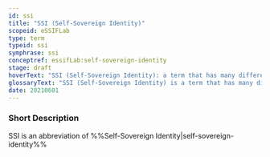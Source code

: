 ```yaml
---
id: ssi
title: "SSI (Self-Sovereign Identity)"
scopeid: eSSIFLab
type: term
typeid: ssi
symphrase: ssi
conceptref: essifLab:self-sovereign-identity
stage: draft
hoverText: "SSI (Self-Sovereign Identity): a term that has many different interpretations, and that we use to refer to concepts/ideas, architectures, processes and technologies that aim to support (autonomous) Parties as they negotiate and execute electronic Transactions with one another."
glossaryText: "SSI (Self-Sovereign Identity) is a term that has many different interpretations, and that we use to refer to concepts/ideas, architectures, processes and technologies that aim to support (autonomous) %%parties^party%% as they negotiate and execute electronic %%transactions^transaction%% with one another."
date: 20210601
---
```


### Short Description
SSI is an abbreviation of %%Self-Sovereign Identity|self-sovereign-identity%%